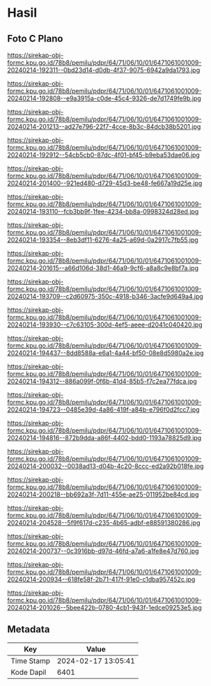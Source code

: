# Hasil

## Foto C Plano

https://sirekap-obj-formc.kpu.go.id/78b8/pemilu/pdpr/64/71/06/10/01/6471061001009-20240214-192311--0bd23d14-d0db-4f37-9075-6942a9da1793.jpg

https://sirekap-obj-formc.kpu.go.id/78b8/pemilu/pdpr/64/71/06/10/01/6471061001009-20240214-192808--e9a3915a-c0de-45c4-9326-de7d1749fe9b.jpg

https://sirekap-obj-formc.kpu.go.id/78b8/pemilu/pdpr/64/71/06/10/01/6471061001009-20240214-201213--ad27e796-22f7-4cce-8b3c-84dcb38b5201.jpg

https://sirekap-obj-formc.kpu.go.id/78b8/pemilu/pdpr/64/71/06/10/01/6471061001009-20240214-192912--54cb5cb0-87dc-4f01-bf45-b9eba53dae06.jpg

https://sirekap-obj-formc.kpu.go.id/78b8/pemilu/pdpr/64/71/06/10/01/6471061001009-20240214-201400--921ed480-d729-45d3-be48-fe667a19d25e.jpg

https://sirekap-obj-formc.kpu.go.id/78b8/pemilu/pdpr/64/71/06/10/01/6471061001009-20240214-193110--fcb3bb9f-1fee-4234-bb8a-0998324d28ed.jpg

https://sirekap-obj-formc.kpu.go.id/78b8/pemilu/pdpr/64/71/06/10/01/6471061001009-20240214-193354--8eb3df11-6276-4a25-a69d-0a2917c7fb55.jpg

https://sirekap-obj-formc.kpu.go.id/78b8/pemilu/pdpr/64/71/06/10/01/6471061001009-20240214-201615--a66d106d-38d1-46a9-9cf6-a8a8c9e8bf7a.jpg

https://sirekap-obj-formc.kpu.go.id/78b8/pemilu/pdpr/64/71/06/10/01/6471061001009-20240214-193709--c2d60975-350c-4918-b346-3acfe9d649a4.jpg

https://sirekap-obj-formc.kpu.go.id/78b8/pemilu/pdpr/64/71/06/10/01/6471061001009-20240214-193930--c7c63105-300d-4ef5-aeee-d2041c040420.jpg

https://sirekap-obj-formc.kpu.go.id/78b8/pemilu/pdpr/64/71/06/10/01/6471061001009-20240214-194437--8dd8588a-e6a1-4a44-bf50-08e8d5980a2e.jpg

https://sirekap-obj-formc.kpu.go.id/78b8/pemilu/pdpr/64/71/06/10/01/6471061001009-20240214-194312--886a099f-0f6b-41d4-85b5-f7c2ea77fdca.jpg

https://sirekap-obj-formc.kpu.go.id/78b8/pemilu/pdpr/64/71/06/10/01/6471061001009-20240214-194723--0485e39d-4a86-419f-a84b-e796f0d2fcc7.jpg

https://sirekap-obj-formc.kpu.go.id/78b8/pemilu/pdpr/64/71/06/10/01/6471061001009-20240214-194816--872b9dda-a86f-4402-bdd0-1193a78825d9.jpg

https://sirekap-obj-formc.kpu.go.id/78b8/pemilu/pdpr/64/71/06/10/01/6471061001009-20240214-200032--0038ad13-d04b-4c20-8ccc-ed2a92b018fe.jpg

https://sirekap-obj-formc.kpu.go.id/78b8/pemilu/pdpr/64/71/06/10/01/6471061001009-20240214-200218--bb692a3f-7d11-455e-ae25-011952be84cd.jpg

https://sirekap-obj-formc.kpu.go.id/78b8/pemilu/pdpr/64/71/06/10/01/6471061001009-20240214-204528--5f9f617d-c235-4b65-adbf-e88591380286.jpg

https://sirekap-obj-formc.kpu.go.id/78b8/pemilu/pdpr/64/71/06/10/01/6471061001009-20240214-200737--0c3916bb-d97d-46fd-a7a6-a1fe8e47d760.jpg

https://sirekap-obj-formc.kpu.go.id/78b8/pemilu/pdpr/64/71/06/10/01/6471061001009-20240214-200934--618fe58f-2b71-417f-91e0-c1dba957452c.jpg

https://sirekap-obj-formc.kpu.go.id/78b8/pemilu/pdpr/64/71/06/10/01/6471061001009-20240214-201026--5bee422b-0780-4cb1-943f-1edce09253e5.jpg


## Metadata

| Key        | Value               |
| ---------- | ------------------- |
| Time Stamp | 2024-02-17 13:05:41 |
| Kode Dapil | 6401                |



